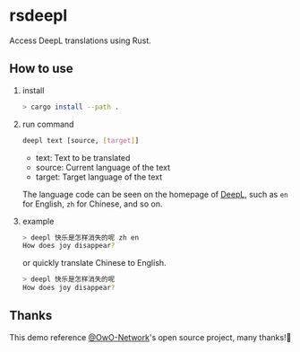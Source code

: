 # rsdeepl
Access DeepL translations using Rust.

## How to use

1. install
   ```bash
   > cargo install --path .
   ```

2. run command 
   ```bash
   deepl text [source, [target]]
   ```

   - text: Text to be translated
   - source: Current language of the text
   - target: Target language of the text

   The language code can be seen on the homepage of [DeepL](https://www.deepl.com/translator), such as `en` for English, `zh` for Chinese, and so on.

3. example
   ```bash
   > deepl 快乐是怎样消失的呢 zh en
   How does joy disappear?
   ```

   or quickly translate Chinese to English.
   ```bash
   > deepl 快乐是怎样消失的呢
   How does joy disappear?
   ```

## Thanks

This demo reference [@OwO-Network](https://github.com/OwO-Network/PyDeepLX)'s open source project, many thanks!🙏